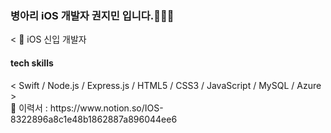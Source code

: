 ### 병아리 iOS 개발자 권지민 입니다.👩🏻‍💻

<
🍎 iOS 신입 개발자 <br>
<h4>tech skills</h4>
< Swift / Node.js / Express.js / HTML5 / CSS3 / JavaScript / MySQL / Azure > <br>
🐣 이력서 : https://www.notion.so/IOS-8322896a8c1e48b1862887a896044ee6
<!--
**j2mni/j2mni** is a ✨ _special_ ✨ repository because its `README.md` (this file) appears on your GitHub profile.

Here are some ideas to get you started:

- 🔭 I’m currently working on ...
- 🌱 I’m currently learning ...
- 👯 I’m looking to collaborate on ...
- 🤔 I’m looking for help with ...
- 💬 Ask me about ...
- 📫 How to reach me: ...
- 😄 Pronouns: ...
- ⚡ Fun fact: ...
-->
